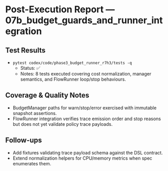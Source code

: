# Post-Execution Report — 07b_budget_guards_and_runner_integration

## Test Results
- `pytest codex/code/phase3_budget_runner_r7h3/tests -q`
  - Status: ✅
  - Notes: 8 tests executed covering cost normalization, manager semantics, and FlowRunner loop/stop behaviours.

## Coverage & Quality Notes
- BudgetManager paths for warn/stop/error exercised with immutable snapshot assertions.
- FlowRunner integration verifies trace emission order and stop reasons but does not yet validate policy trace payloads.

## Follow-ups
- Add fixtures validating trace payload schema against the DSL contract.
- Extend normalization helpers for CPU/memory metrics when spec enumerates them.
